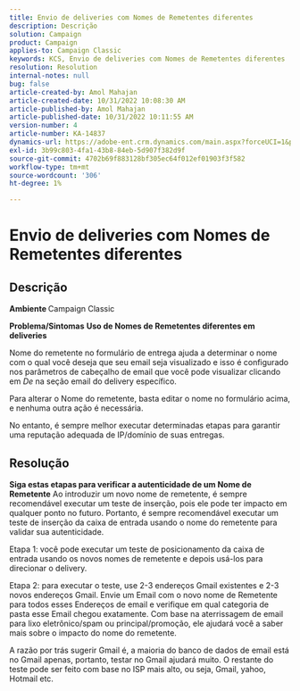 ```yaml
---
title: Envio de deliveries com Nomes de Remetentes diferentes
description: Descrição
solution: Campaign
product: Campaign
applies-to: Campaign Classic
keywords: KCS, Envio de deliveries com Nomes de Remetentes diferentes
resolution: Resolution
internal-notes: null
bug: false
article-created-by: Amol Mahajan
article-created-date: 10/31/2022 10:08:30 AM
article-published-by: Amol Mahajan
article-published-date: 10/31/2022 10:11:55 AM
version-number: 4
article-number: KA-14837
dynamics-url: https://adobe-ent.crm.dynamics.com/main.aspx?forceUCI=1&pagetype=entityrecord&etn=knowledgearticle&id=fddd9bf4-0359-ed11-9561-6045bd006079
exl-id: 3b99c803-4fa1-43b8-84eb-5d907f382d9f
source-git-commit: 4702b69f883128bf305ec64f012ef01903f3f582
workflow-type: tm+mt
source-wordcount: '306'
ht-degree: 1%

---
```


# Envio de deliveries com Nomes de Remetentes diferentes

## Descrição

<b>Ambiente</b><b> </b>
Campaign Classic


<b>Problema/Sintomas</b>
<b>Uso de Nomes de Remetentes diferentes em deliveries</b>

Nome do remetente no formulário de entrega ajuda a determinar o nome com o qual você deseja que seu email seja visualizado e isso é configurado nos parâmetros de cabeçalho de email que você pode visualizar clicando em *De* na seção email do delivery específico.

Para alterar o Nome do remetente, basta editar o nome no formulário acima, e nenhuma outra ação é necessária.

No entanto, é sempre melhor executar determinadas etapas para garantir uma reputação adequada de IP/domínio de suas entregas.






## Resolução

<b>Siga estas etapas para verificar a autenticidade de um Nome de Remetente</b>
Ao introduzir um novo nome de remetente, é sempre recomendável executar um teste de inserção, pois ele pode ter impacto em qualquer ponto no futuro. Portanto, é sempre recomendável executar um teste de inserção da caixa de entrada usando o nome do remetente para validar sua autenticidade.

Etapa 1: você pode executar um teste de posicionamento da caixa de entrada usando os novos nomes de remetente e depois usá-los para direcionar o delivery.

Etapa 2: para executar o teste, use 2-3 endereços Gmail existentes e 2-3 novos endereços Gmail. Envie um Email com o novo nome de Remetente para todos esses Endereços de email e verifique em qual categoria de pasta esse Email chegou exatamente. Com base na aterrissagem de email para lixo eletrônico/spam ou principal/promoção, ele ajudará você a saber mais sobre o impacto do nome do remetente.

A razão por trás sugerir Gmail é, a maioria do banco de dados de email está no Gmail apenas, portanto, testar no Gmail ajudará muito. O restante do teste pode ser feito com base no ISP mais alto, ou seja, Gmail, yahoo, Hotmail etc.
